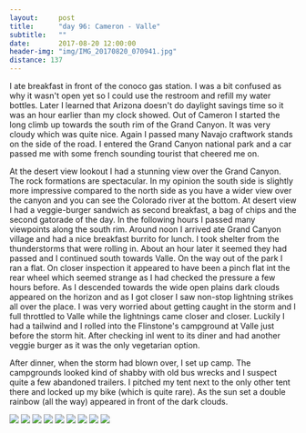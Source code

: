 ```yaml
---
layout:     post
title:      "day 96: Cameron - Valle"
subtitle:   ""
date:       2017-08-20 12:00:00
header-img: "img/IMG_20170820_070941.jpg"
distance: 137
---
```


I ate breakfast in front of the conoco gas station.
I was a bit confused as why it wasn't open yet so I could use the restroom and refill my water bottles.
Later I learned that Arizona doesn't do daylight savings time so it was an hour earlier than my clock showed.
Out of Cameron I started the long climb up towards the south rim of the Grand Canyon.
It was very cloudy which was quite nice.
Again I passed many Navajo craftwork stands on the side of the road.
I entered the Grand Canyon national park and a car passed me with some french sounding tourist that cheered me on.

At the desert view lookout I had a stunning view over the Grand Canyon.
The rock formations are spectacular.
In my opinion the south side is slightly more impressive compared to the north side as you have a wider view over the canyon and you can see the Colorado river at the bottom.
At desert view I had a veggie-burger sandwich as second breakfast, a bag of chips and the second gatorade of the day.
In the following hours I passed many viewpoints along the south rim.
Around noon I arrived ate Grand Canyon village and had a nice breakfast burrito for lunch.
I took shelter from the thunderstorms that were rolling in.
About an hour later it seemed they had passed and I continued south towards Valle.
On the way out of the park I ran a flat. On closer inspection it appeared to have been a pinch flat int the rear wheel which seemed strange as I had checked the pressure a few hours before.
As I descended towards the wide open plains dark clouds appeared on the horizon and as I got closer I saw non-stop lightning strikes all over the place.
I was very worried about getting caught in the storm and I full throttled to Valle while the lightnings came closer and closer.
Luckily I had a tailwind and I rolled into the Flinstone's campground at Valle just before the storm hit.
After checking inI went to its diner and had another veggie burger as it was the only vegetarian option.

After dinner, when the storm had blown over, I set up camp.
The campgrounds looked kind of shabby with old bus wrecks and I suspect quite a few abandoned trailers.
I pitched my tent next to the only other tent there and locked up my bike (which is quite rare).
As the sun set a double rainbow (all the way) appeared in front of the dark clouds.

<img src="{{ site.baseurl }}/img/IMG_20170820_073235.jpg">
<span class="caption text-muted"></span>

<img src="{{ site.baseurl }}/img/IMG_20170820_082835.jpg">
<span class="caption text-muted"></span>

<img src="{{ site.baseurl }}/img/IMG_20170820_101914.jpg">
<span class="caption text-muted"></span>

<img src="{{ site.baseurl }}/img/IMG_20170820_102347.jpg">
<span class="caption text-muted"></span>

<img src="{{ site.baseurl }}/img/IMG_20170820_110514.jpg">
<span class="caption text-muted"></span>

<img src="{{ site.baseurl }}/img/IMG_20170820_124315.jpg">
<span class="caption text-muted"></span>

<img src="{{ site.baseurl }}/img/IMG_20170820_125909.jpg">
<span class="caption text-muted"></span>

<img src="{{ site.baseurl }}/img/IMG_20170820_160829.jpg">
<span class="caption text-muted"></span>

<img src="{{ site.baseurl }}/img/IMG_20170820_184051.jpg">
<span class="caption text-muted"></span>
